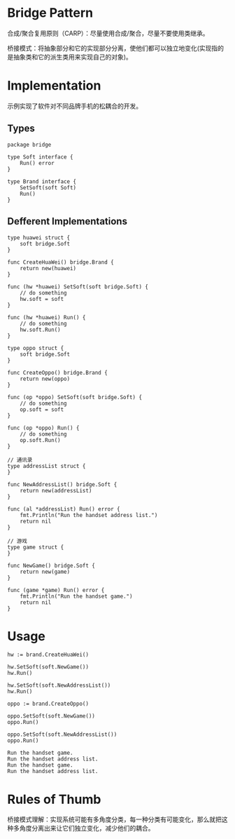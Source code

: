 # Bridge Pattern

合成/聚合复用原则（CARP）：尽量使用合成/聚合，尽量不要使用类继承。  
  
桥接模式：将抽象部分和它的实现部分分离，使他们都可以独立地变化(实现指的是抽象类和它的派生类用来实现自己的对象)。

# Implementation

示例实现了软件对不同品牌手机的松耦合的开发。

## Types

```
package bridge

type Soft interface {
	Run() error
}

type Brand interface {
	SetSoft(soft Soft)
	Run()
}
```

## Defferent Implementations

```
type huawei struct {
	soft bridge.Soft
}

func CreateHuaWei() bridge.Brand {
	return new(huawei)
}

func (hw *huawei) SetSoft(soft bridge.Soft) {
	// do something
	hw.soft = soft
}

func (hw *huawei) Run() {
	// do something
	hw.soft.Run()
}
```

```
type oppo struct {
	soft bridge.Soft
}

func CreateOppo() bridge.Brand {
	return new(oppo)
}

func (op *oppo) SetSoft(soft bridge.Soft) {
	// do something
	op.soft = soft
}

func (op *oppo) Run() {
	// do something
	op.soft.Run()
}
```

```
// 通讯录
type addressList struct {
}

func NewAddressList() bridge.Soft {
	return new(addressList)
}

func (al *addressList) Run() error {
	fmt.Println("Run the handset address list.")
	return nil
}
```

```
// 游戏
type game struct {
}

func NewGame() bridge.Soft {
	return new(game)
}

func (game *game) Run() error {
	fmt.Println("Run the handset game.")
	return nil
}
```

# Usage

```
hw := brand.CreateHuaWei()

hw.SetSoft(soft.NewGame())
hw.Run()

hw.SetSoft(soft.NewAddressList())
hw.Run()

oppo := brand.CreateOppo()

oppo.SetSoft(soft.NewGame())
oppo.Run()

oppo.SetSoft(soft.NewAddressList())
oppo.Run()
```

```
Run the handset game.
Run the handset address list.
Run the handset game.
Run the handset address list.
```

# Rules of Thumb

桥接模式理解：实现系统可能有多角度分类，每一种分类有可能变化，那么就把这种多角度分离出来让它们独立变化，减少他们的耦合。